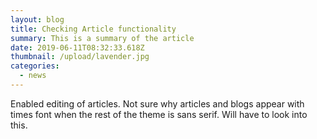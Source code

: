 ```yaml
---
layout: blog
title: Checking Article functionality
summary: This is a summary of the article
date: 2019-06-11T08:32:33.618Z
thumbnail: /upload/lavender.jpg
categories:
  - news
---
```

Enabled editing of articles. Not sure why articles and blogs appear with times font when the rest of the theme is sans serif. Will have to look into this.
